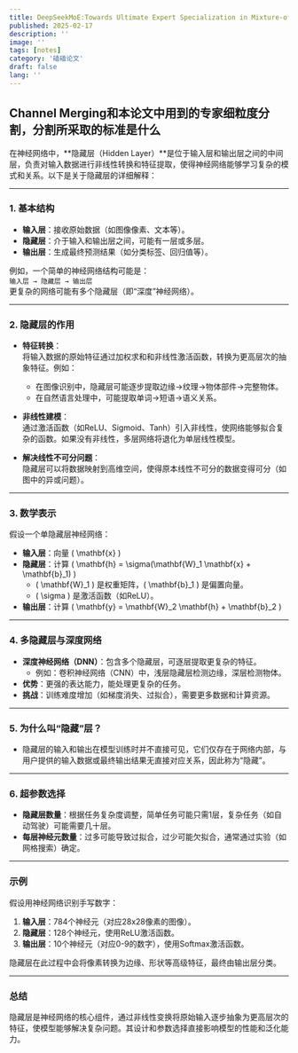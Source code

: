 ```yaml
---
title: DeepSeekMoE:Towards Ultimate Expert Specialization in Mixture-of-Experts Language Models
published: 2025-02-17
description: ''
image: ''
tags: [notes]
category: '磕磕论文'
draft: false 
lang: ''
---
```


## Channel Merging和本论文中用到的专家细粒度分割，分割所采取的标准是什么

在神经网络中，**隐藏层（Hidden Layer）**是位于输入层和输出层之间的中间层，负责对输入数据进行非线性转换和特征提取，使得神经网络能够学习复杂的模式和关系。以下是关于隐藏层的详细解释：

---

### **1. 基本结构**
- **输入层**：接收原始数据（如图像像素、文本等）。
- **隐藏层**：介于输入和输出层之间，可能有一层或多层。
- **输出层**：生成最终预测结果（如分类标签、回归值等）。

例如，一个简单的神经网络结构可能是：  
`输入层 → 隐藏层 → 输出层`  
更复杂的网络可能有多个隐藏层（即“深度”神经网络）。

---

### **2. 隐藏层的作用**
- **特征转换**：  
  将输入数据的原始特征通过加权求和和非线性激活函数，转换为更高层次的抽象特征。例如：
  - 在图像识别中，隐藏层可能逐步提取边缘→纹理→物体部件→完整物体。
  - 在自然语言处理中，可能提取单词→短语→语义关系。
  
- **非线性建模**：  
  通过激活函数（如ReLU、Sigmoid、Tanh）引入非线性，使网络能够拟合复杂的函数。如果没有非线性，多层网络将退化为单层线性模型。

- **解决线性不可分问题**：  
  隐藏层可以将数据映射到高维空间，使得原本线性不可分的数据变得可分（如图中的异或问题）。

---

### **3. 数学表示**
假设一个单隐藏层神经网络：
- **输入层**：向量 \( \mathbf{x} \)
- **隐藏层**：计算 \( \mathbf{h} = \sigma(\mathbf{W}_1 \mathbf{x} + \mathbf{b}_1) \)
  - \( \mathbf{W}_1 \) 是权重矩阵，\( \mathbf{b}_1 \) 是偏置向量。
  - \( \sigma \) 是激活函数（如ReLU）。
- **输出层**：计算 \( \mathbf{y} = \mathbf{W}_2 \mathbf{h} + \mathbf{b}_2 \)

---

### **4. 多隐藏层与深度网络**
- **深度神经网络（DNN）**：包含多个隐藏层，可逐层提取更复杂的特征。
  - 例如：卷积神经网络（CNN）中，浅层隐藏层检测边缘，深层检测物体。
- **优势**：更强的表达能力，能处理更复杂的任务。
- **挑战**：训练难度增加（如梯度消失、过拟合），需要更多数据和计算资源。

---

### **5. 为什么叫“隐藏”层？**
- 隐藏层的输入和输出在模型训练时并不直接可见，它们仅存在于网络内部，与用户提供的输入数据或最终输出结果无直接对应关系，因此称为“隐藏”。

---

### **6. 超参数选择**
- **隐藏层数量**：根据任务复杂度调整，简单任务可能只需1层，复杂任务（如自动驾驶）可能需要几十层。
- **每层神经元数量**：过多可能导致过拟合，过少可能欠拟合，通常通过实验（如网格搜索）确定。

---

### **示例**
假设用神经网络识别手写数字：
1. **输入层**：784个神经元（对应28x28像素的图像）。
2. **隐藏层**：128个神经元，使用ReLU激活函数。
3. **输出层**：10个神经元（对应0-9的数字），使用Softmax激活函数。

隐藏层在此过程中会将像素转换为边缘、形状等高级特征，最终由输出层分类。

---

### **总结**
隐藏层是神经网络的核心组件，通过非线性变换将原始输入逐步抽象为更高层次的特征，使模型能够解决复杂问题。其设计和参数选择直接影响模型的性能和泛化能力。